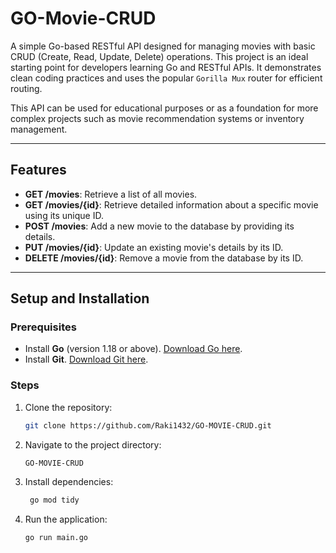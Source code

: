 # GO-Movie-CRUD

A simple Go-based RESTful API designed for managing movies with basic CRUD (Create, Read, Update, Delete) operations. This project is an ideal starting point for developers learning Go and RESTful APIs. It demonstrates clean coding practices and uses the popular `Gorilla Mux` router for efficient routing.

This API can be used for educational purposes or as a foundation for more complex projects such as movie recommendation systems or inventory management.

---

## Features

- **GET /movies**: Retrieve a list of all movies.
- **GET /movies/{id}**: Retrieve detailed information about a specific movie using its unique ID.
- **POST /movies**: Add a new movie to the database by providing its details.
- **PUT /movies/{id}**: Update an existing movie's details by its ID.
- **DELETE /movies/{id}**: Remove a movie from the database by its ID.

---

## Setup and Installation

### Prerequisites

- Install **Go** (version 1.18 or above). [Download Go here](https://golang.org/dl/).
- Install **Git**. [Download Git here](https://git-scm.com/downloads).

### Steps

1. Clone the repository:
   ```bash
   git clone https://github.com/Raki1432/GO-MOVIE-CRUD.git

2. Navigate to the project directory:  
   ```bash
   GO-MOVIE-CRUD
3.  Install dependencies:
    ```bash
     go mod tidy
4.   Run the application:
     ```bash
     go run main.go
     
